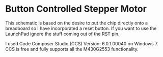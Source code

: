 # Button Controlled Stepper Motor

This schematic is based on the desire to put the chip directly onto a breadboard
so I have incorporated a reset button. If you want to use the LaunchPad ignore the stuff 
coming out of the RST pin.

I used Code Composer Studio (CCS) Version: 6.0.1.00040 on Windows 7. CCS is free and fully supports 
all the M430G2553 functionality.
